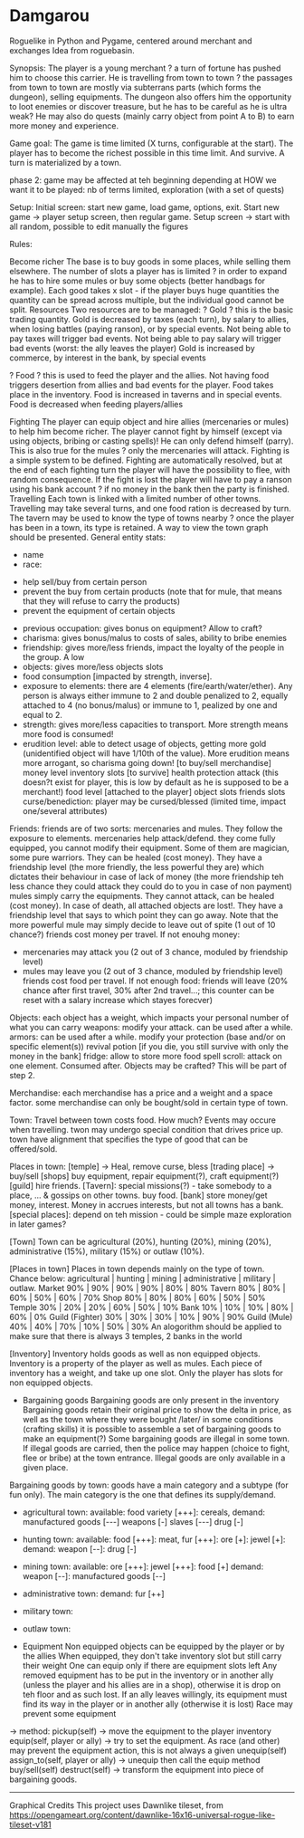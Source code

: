 # Damgarou
Roguelike in Python and Pygame, centered around merchant and exchanges
Idea from roguebasin.

Synopsis:
The player is a young merchant ? a turn of fortune has pushed him to choose this carrier. He is travelling from town to town ? the passages from town to town are mostly via subterrans parts (which forms the dungeon), selling equipments. The dungeon also offers him the opportunity to loot enemies or discover treasure, but he has to be careful as he is ultra weak? He may also do quests (mainly carry object from point A to B) to earn more money and experience.

Game goal:
The game is time limited (X turns, configurable at the start). The player has to become the richest possible in this time limit. And survive. A turn is materialized by a town.

phase 2: game may be affected at teh beginning depending at HOW we want it to be played: nb of terms limited, exploration (with a set of quests)

Setup:
Initial screen: start new game, load game, options, exit.
Start new game -> player setup screen, then regular game.
Setup screen -> start with all random, possible to edit manually the figures

Rules:

Become richer
The base is to buy goods in some places, while selling them elsewhere. The number of slots a player has is limited ? in order to expand he has to hire some mules or buy some objects (better handbags for example). Each good takes x slot - if the player buys huge quantities the quantity can be spread across multiple, but the individual good cannot be split.
Resources
Two resources are to be managed:
?       Gold ? this is the basic trading quantity. Gold is decreased by taxes (each turn), by salary to allies, when losing battles (paying ranson), or by special events. Not being able to pay taxes will trigger bad events. Not being able to pay salary will trigger bad events (worst: the ally leaves the player)
Gold is increased by commerce, by interest in the bank, by special events

?       Food ? this is used to feed the player and the allies. Not having food triggers desertion from allies and bad events for the player. Food takes place in the inventory.
Food is increased in taverns and in special events. Food is decreased when feeding players/allies

Fighting
The player can equip object and hire allies (mercenaries or mules) to help him become richer. The player cannot fight by himself (except via using objects, bribing or casting spells)! He can only defend himself (parry). This is also true for the mules ? only the mercenaries will attack.
Fighting is a simple system to be defined. Fighting are automatically resolved, but at the end of each fighting turn the player will have the possibility to flee, with random consequence. If the fight is lost the player will have to pay a ranson using his bank account ? if no money in the bank then the party is finished.
Travelling
Each town is linked with a limited number of other towns. Travelling may take several turns, and one food ration is decreased by turn. The tavern may be used to know the type of towns nearby ? once the player has been in a town, its type is retained.
A way to view the town graph should be presented.
General entity stats:
* name
* race:
- help sell/buy from certain person
- prevent the buy from certain products (note that for mule, that means that they will refuse to carry the products)
- prevent the equipment of certain objects
* previous occupation: gives bonus on equipment? Allow to craft?
* charisma: gives bonus/malus to costs of sales, ability to bribe enemies
* friendship: gives more/less friends, impact the loyalty of the people in the group. A low
* objects: gives more/less objects slots
* food consumption [impacted by strength, inverse].
* exposure to elements: there are 4 elements (fire/earth/water/ether). Any person is always either immune to 2 and double penalized to 2, equally attached to 4 (no bonus/malus) or immune to 1, pealized by one and equal to 2.
* strength: gives more/less capacities to transport. More strength means more food is consumed!
* erudition level: able to detect usage of objects, getting more gold (unidentified object will have 1/10th of the value). More erudition means more arrogant, so charisma going down!
 [to buy/sell merchandise]
money level
inventory slots
[to survive]
health
protection
attack (this doesn?t exist for player, this is low by default as he is supposed to be a merchant!)
food level
[attached to the player]
object slots
friends slots
curse/benediction: player may be cursed/blessed (limited time, impact one/several attributes)

Friends:
friends are of two sorts: mercenaries and mules. They follow the exposure to elements.
mercenaries help attack/defend. they come fully equipped, you cannot modify their equipment. Some of them are magician, some pure warriors. They can be healed (cost money). They have a friendship level (the more friendly, the less powerful they are) which dictates their behaviour in case of lack of money (the more friendship teh less chance they could attack they could do to you in case of non payment)
mules simply carry the equipments. They cannot attack, can be healed (cost money). In case of death, all attached objects are lost!. They have a friendship level that says to which point they can go away. Note that the more powerful mule may simply decide to leave out of spite (1 out of 10 chance?)
friends cost money per travel. If not enouhg money:
- mercenaries may attack you (2 out of 3 chance, moduled by friendship level)
- mules may leave you (2 out of 3 chance, moduled by friendship level)
friends cost food per travel. If not enough food: friends will leave (20% chance after first travel, 30% after 2nd travel...; this counter can be reset with a salary increase which stayes forecver)

Objects:
each object has a weight, which impacts your personal number of what you can carry
weapons: modify your attack. can be used after a while.
armors: can be used after a while. modify your protection (base and/or on specific element(s))
revival potion [if you die, you still survive with only the money in the bank]
fridge: allow to store more food
spell scroll: attack on one element. Consumed after.
Objects may be crafted? This will be part of step 2.

Merchandise:
each merchandise has a price and a weight and a space factor.
some merchandise can only be bought/sold in certain type of town.

Town:
Travel between town costs food. How much?
Events may occure when travelling.
twon may undergo special condition that drives price up.
town have alignment that specifies the type of good that can be offered/sold.

Places in town:
[temple] -> Heal, remove curse, bless
[trading place] -> buy/sell
[shops] buy equipment, repair equipment(?), craft equipment(?)
[guild] hire friends.
[Tavern]: special missions(?) - take somebody to a place, ... & gossips on other towns. buy food.
[bank] store money/get money, interest. Money in accrues interests, but not all towns has a bank.
[special places]: depend on teh mission - could be simple maze exploration in later games?

[Town]
Town can be agricultural (20%), hunting  (20%), mining (20%), administrative (15%), military (15%) or outlaw (10%).

[Places in town]
Places in town depends mainly on the type of town. Chance below:
                  agricultural      | hunting         | mining          | administrative | military        | outlaw.
Market            90%               | 90%             | 90%             | 90%             | 80%            | 80%
Tavern            80%               | 80%             | 60%             | 50%             | 60%            | 70%
Shop              80%               | 80%             | 80%             | 60%             | 50%            | 50%
Temple            30%               | 20%             | 20%             | 60%             | 50%            | 10%
Bank              10%               | 10%             | 10%             | 80%             | 60%            |  0%
Guild (Fighter) 30%                | 30%             | 30%             | 10%             | 90%            | 90%
Guild (Mule)      40%               | 40%             | 70%             | 10%             | 50%            | 30%
An alogorithm should be applied to make sure that there is always 3 temples, 2 banks in the world

[Inventory]
Inventory holds goods as well as non equipped objects. Inventory is a property of the player as well as mules.
Each piece of inventory has a weight, and take up one slot. Only the player has slots for non equipped objects.

* Bargaining goods
Bargaining goods are only present in the inventory
Bargaining goods retain their original price to show the delta in price, as well as the town where they were bought
/later/ in some conditions (crafting skills) it is possible to assemble a set of bargaining goods to make an equipment(?)
Some bargaining goods are illegal in some town. If illegal goods are carried, then the police may happen (choice to fight, flee or bribe) at the town entrance. Illegal goods are only available in a given place.

Bargaining goods by town:
goods have a main category and a subtype (for fun only). The main category is the one that defines its supply/demand.
- agricultural town:
available:
food variety [+++]: cereals,
demand:
manufactured goods [---]
weapons [-]
slaves [---]
drug [-]

- hunting town:
available:
food [+++]: meat,
fur [+++]:
ore [+]:
jewel [+]:
demand:
weapon [--]:
drug [-]

- mining town:
available:
ore [+++]:
jewel [+++]:
food [+]
demand:
weapon [--]:
manufactured goods [--]

- administrative town:
demand:
fur [++]

- military town:

- outlaw town:

* Equipment
Non equipped objects can be equipped by the player or by the allies
When equipped, they don't take inventory slot but still carry their weight
One can equip only if there are equipment slots left
Any removed equipment has to be put in the inventory or in another ally (unless the player and his allies are in a shop), otherwise it is drop on teh floor and as such lost.
If an ally leaves willingly, its equipment must find its way in the player or in another ally (otherwise it is lost)
Race may prevent some equipment

-> method:
pickup(self) -> move the equipment to the player inventory
equip(self, player or ally) -> try to set the equipment. As race (and other) may prevent the equipment action, this is not always a given
unequip(self)
assign_to(self, player or ally) -> unequip then call the equip method
buy/sell(self)
destruct(self) -> transform the equipment into piece of bargaining goods.


****
Graphical Credits
This project uses Dawnlike tileset, from https://opengameart.org/content/dawnlike-16x16-universal-rogue-like-tileset-v181
